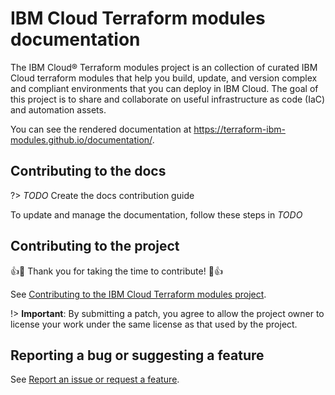 # IBM Cloud Terraform modules documentation

The IBM Cloud&reg; Terraform modules project is an collection of curated IBM Cloud terraform modules that help you build, update, and version complex and compliant environments that you can deploy in IBM Cloud. The goal of this project is to share and collaborate on useful infrastructure as code (IaC) and automation assets.

You can see the rendered documentation at https://terraform-ibm-modules.github.io/documentation/.

## Contributing to the docs

?> *TODO* Create the docs contribution guide

To update and manage the documentation, follow these steps in *TODO*

## Contributing to the project

:+1::tada: Thank you for taking the time to contribute! :tada::+1:

See [Contributing to the IBM Cloud Terraform modules project](docs/contributing-guidelines.md).

!> **Important**: By submitting a patch, you agree to allow the project owner to license your work under the same license as that used by the project.

## Reporting a bug or suggesting a feature

See [Report an issue or request a feature](docs/support.md).
